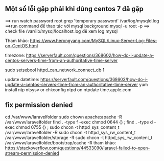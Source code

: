 ## Một số lỗi gặp phải khi dùng centos 7 đã gặp
==> run watch password root
grep 'temporary password' /var/log/mysqld.log
==>run command để thao tác với mysql background
mysql -u root -p
==> check file /var/lib/mysql/localhost.log để xem log mysql

Tham khảo:
https://www.herongyang.com/MySQL/Linux-Server-Log-Files-on-CentOS.html

timezone:
https://serverfault.com/questions/368602/how-do-i-update-a-centos-servers-time-from-an-authoritative-time-server

sudo setsebool httpd_can_network_connect_db 1

update datetime: https://serverfault.com/questions/368602/how-do-i-update-a-centos-servers-time-from-an-authoritative-time-server
yum install ntp
ntsysv or chkconfig ntpd on
ntpdate time.apple.com

## fix permission denied

cd /var/www/laravelfolder
sudo chown apache:apache -R /var/www/laravelfolder
find . -type f -exec chmod 0644 {} \;
find . -type d -exec chmod 0755 {} \;
sudo chcon -t httpd_sys_content_t /var/www/laravelfolder -R
sudo chcon -t httpd_sys_rw_content_t /var/www/laravelfolder/storage -R
sudo chcon -t httpd_sys_rw_content_t /var/www/laravelfolder/bootstrap/cache -R
tham khảo: https://stackoverflow.com/questions/44533090/laravel-failed-to-open-stream-permission-denied
